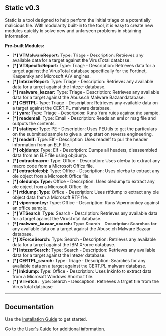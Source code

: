 ## Static v0.3

Static is a tool designed to help perform the initial triage of a potentially malicious file.  With modularity built-in to the tool, it is easy to create new modules quickly to solve new and unforseen problems in obtaining information.

**Pre-built Modules:**

* **[*] VTMalwareReport:** Type: Triage - Description: Retrieves any available data for a target against the VirusTotal database.
* **[*] VTSpecificReport:** Type: Triage - Description: Retrieves data for a target against the VirusTotal database specifically for the Fortinet, Kaspersky and Microsoft A/V engines.
* **[*] IntezerReport:** Type: Triage - Description: Retrieves any available data for a target against the Intezer database.
* **[*] malware_bazaar:** Type: Triage - Description: Retrieves any available data for a target against the Abuse.ch Malware Bazaar database.
* **[*] CERTPL:** Type: Triage - Description: Retrieves any available data on a target against the CERT.PL malware database.
* **[*] yara:** Type: Triage - Description: Runs Yara rules against the sample.
* **[*] reademail:** Type: Email - Description: Reads an eml or msg file and outputs the contents.
* **[*] staticpe:** Type: PE - Description: Uses PEUtils to get the particulars on the submitted sample to give a jump start on reverse engineering.
* **[*] readelf:** Type: Elf - Description: Uses readelf to pull the header information from an ELF file.
* **[*] objdump:** Type: Elf - Description: Dumps all headers, disassembled data from an ELF file using objdump.
* **[*] extractmacro:** Type: Office - Description: Uses olevba to extract any macro code from a Microsoft Office file.
* **[*] extractoleobj:** Type: Office - Description: Uses olevba to extract any ole object from a Microsoft Office file.
* **[*] oledump: Type:** Office - Description: Uses oledump to extract any ole object from a Microsoft Office file.
* **[*] rtfdump: Type:** Office - Description: Uses rtfdump to extract any ole object data from a Microsoft RTF file.
* **[*] vipermonkey:** Type: Office - Description: Runs Vipermonkey against an office sample.
* **[*] VTSearch: Type:** Search - Description: Retrieves any available data for a target against the VirusTotal database.
* **[*] malware_bazaar_search:** Type: Search - Description: Searches for any available data on a target against the Abuse.ch Malware Bazaar database.
* **[*] XForceSearch:** Type: Search - Description: Retrieves any available data for a target against the IBM XForce database.
* **[*] IntezerSearch:** Type: Search - Description: Retrieves any available data for a target against the Intezer database.
* **[*] CERTPL_search:** Type: Triage - Description: Searches for any available data on a target against the CERT.PL malware database.
* **[*] lnkdump:** Type: Office - Description: Uses lnkinfo to extract data from a Microsoft Windows Shortcut file.
* **[*] VTFetch:** Type: Search - Description: Retrieves a target file from the VirusTotal database
 
----

## Documentation

Use the [Installation Guide](https://github.com/slaughterjames/static/blob/main/docs/install.md) to get started.

Go to the [User's Guide](https://github.com/slaughterjames/static/blob/main/docs/user_guide.md) for additional information.
